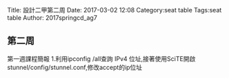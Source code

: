 Title: 設計二甲第二周
Date: 2017-03-02 12:08
Category:seat table
Tags:seat table
Author: 2017springcd_ag7



<!-- PELICAN_END_SUMMARY -->


## 第二周 

第一週課程簡報
1.利用ipconfig /all查詢 IPv4 位址,接著使用SciTE開啟stunnel/config/stunnel.conf,修改accept的ip位址
